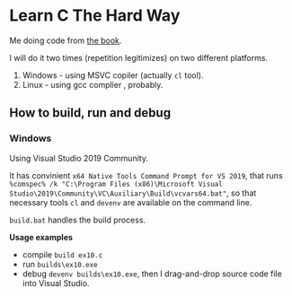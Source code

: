 # Learn C The Hard Way
Me doing code from [the book](https://learncodethehardway.org/c/). 

I will do it two times (repetition legitimizes) on two different platforms.
1. Windows - using MSVC copiler (actually `cl` tool).
2. Linux - using gcc complier , probably.

## How to build, run and debug
### Windows
Using Visual Studio 2019 Community.

It has convinient `x64 Native Tools Command Prompt for VS 2019`, that runs `%comspec% /k "C:\Program Files (x86)\Microsoft Visual Studio\2019\Community\VC\Auxiliary\Build\vcvars64.bat"`, so that necessary tools `cl` and `devenv` are available on the command line.

`build.bat` handles the build process.

**Usage examples**
- compile `build ex10.c`
- run `builds\ex10.exe`
- debug `devenv builds\ex10.exe`, then I drag-and-drop source code file into Visual Studio.